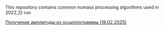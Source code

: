 This repository contains common numass processing algorithms used in 2022_12 run

[Получение амплитуды из осциллограммы (18.02.2025)](docs/waveform-to-amp.md)

<!-- TODO: расписать типы обработки (по точке, по кадру) -->

<!-- расписать по #[cfg(feature = "egui")] ui: &mut Option<&mut PlotUi>, -->